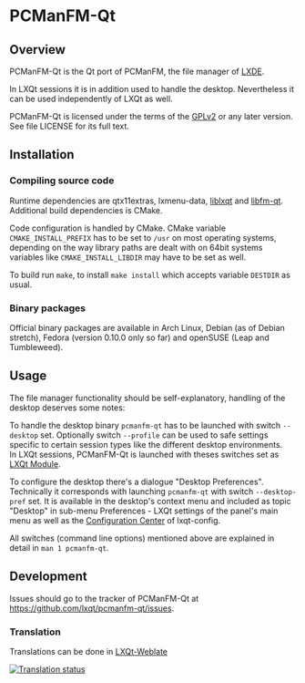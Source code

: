 # PCManFM-Qt

## Overview

PCManFM-Qt is the Qt port of PCManFM, the file manager of [LXDE](https://lxde.org).

In LXQt sessions it is in addition used to handle the desktop. Nevertheless it 
can be used independently of LXQt as well.

PCManFM-Qt is licensed under the terms of the 
[GPLv2](https://www.gnu.org/licenses/gpl-2.0.en.html) or any later version. See 
file LICENSE for its full text.   

## Installation

### Compiling source code

Runtime dependencies are qtx11extras, lxmenu-data,
[liblxqt](https://github.com/lxqt/liblxqt) and
[libfm-qt](https://github.com/lxqt/libfm-qt).
Additional build dependencies is CMake.

Code configuration is handled by CMake. CMake variable `CMAKE_INSTALL_PREFIX` 
has to be set to `/usr` on most operating systems, depending on the way library 
paths are dealt with on 64bit systems variables like `CMAKE_INSTALL_LIBDIR` may 
have to be set as well.   

To build run `make`, to install `make install` which accepts variable `DESTDIR` 
as usual.

### Binary packages

Official binary packages are available in Arch Linux, Debian (as of Debian stretch), 
Fedora (version 0.10.0 only so far) and openSUSE (Leap and Tumbleweed).   

## Usage

The file manager functionality should be self-explanatory, handling of the 
desktop deserves some notes:

To handle the desktop binary `pcmanfm-qt` has to be launched with switch 
`--desktop` set. Optionally switch `--profile` can be used to safe settings 
specific to certain session types like the different desktop environments.   
In LXQt sessions, PCManFM-Qt is launched with theses switches set as 
[LXQt Module](https://github.com/lxqt/lxqt-session#lxqt-modules).   

To configure the desktop there's a dialogue "Desktop Preferences". Technically 
it corresponds with launching `pcmanfm-qt` with switch `--desktop-pref` set. It 
is available in the desktop's context menu and included as topic "Desktop" in 
sub-menu Preferences - LXQt settings of the panel's main menu as well as the 
[Configuration Center](https://github.com/lxqt/lxqt-config#configuration-center) 
of lxqt-config.   

All switches (command line options) mentioned above are explained in detail in
`man 1 pcmanfm-qt`.   

## Development

Issues should go to the tracker of PCManFM-Qt at https://github.com/lxqt/pcmanfm-qt/issues.


### Translation

Translations can be done in [LXQt-Weblate](https://translate.lxqt-project.org/projects/lxqt-desktop/pcmanfm-qt/)

<a href="https://translate.lxqt-project.org/projects/lxqt-desktop/pcmanfm-qt/">
<img src="https://translate.lxqt-project.org/widgets/lxqt-desktop/-/pcmanfm-qt/multi-auto.svg" alt="Translation status" />
</a>

